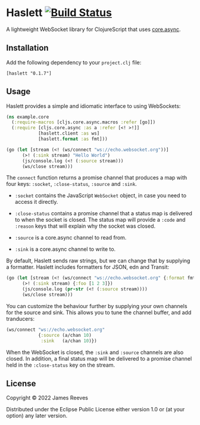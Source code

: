 # Haslett [![Build Status](https://github.com/weavejester/haslett/actions/workflows/test.yml/badge.svg)](https://github.com/weavejester/haslett/actions/workflows/test.yml)

A lightweight WebSocket library for ClojureScript that uses
[core.async][].

[core.async]: https://github.com/clojure/core.async

## Installation

Add the following dependency to your `project.clj` file:

    [haslett "0.1.7"]

## Usage

Haslett provides a simple and idiomatic interface to using WebSockets:

```clojure
(ns example.core
  (:require-macros [cljs.core.async.macros :refer [go]])
  (:require [cljs.core.async :as a :refer [<! >!]]
            [haslett.client :as ws]
            [haslett.format :as fmt]))

(go (let [stream (<! (ws/connect "ws://echo.websocket.org"))]
      (>! (:sink stream) "Hello World")
      (js/console.log (<! (:source stream)))
      (ws/close stream)))
```

The `connect` function returns a promise channel that produces a map
with four keys: `:socket`, `:close-status`, `:source` and `:sink`.

* `:socket` contains the JavaScript `WebSocket` object, in case you need
to access it directly.

* `:close-status` contains a promise channel that a status map is
delivered to when the socket is closed. The status map will provide a
`:code` and `:reason` keys that will explain why the socket was
closed.

* `:source` is a core.async channel to read from.

* `:sink` is a core.async channel to write to.

By default, Haslett sends raw strings, but we can change that by
supplying a formatter. Haslett includes formatters for JSON, edn and
Transit:

```clojure
(go (let [stream (<! (ws/connect "ws://echo.websocket.org" {:format fmt/transit}))]
      (>! (:sink stream) {:foo [1 2 3]})
      (js/console.log (pr-str (<! (:source stream))))
      (ws/close stream)))
```

You can customize the behaviour further by supplying your own channels
for the source and sink. This allows you to tune the channel buffer,
and add tranducers:

```clojure
(ws/connect "ws://echo.websocket.org"
            {:source (a/chan 10)
             :sink   (a/chan 10)})
```

When the WebSocket is closed, the `:sink` and `:source` channels are
also closed. In addition, a final status map will be delivered to a
promise channel held in the `:close-status` key on the stream.

## License

Copyright © 2022 James Reeves

Distributed under the Eclipse Public License either version 1.0 or (at
your option) any later version.

